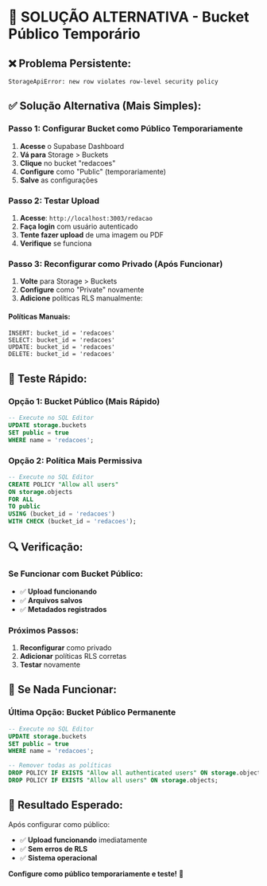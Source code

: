 # 🚨 SOLUÇÃO ALTERNATIVA - Bucket Público Temporário

## ❌ **Problema Persistente:**
```
StorageApiError: new row violates row-level security policy
```

## ✅ **Solução Alternativa (Mais Simples):**

### **Passo 1: Configurar Bucket como Público Temporariamente**

1. **Acesse** o Supabase Dashboard
2. **Vá para** Storage > Buckets
3. **Clique** no bucket "redacoes"
4. **Configure** como "Public" (temporariamente)
5. **Salve** as configurações

### **Passo 2: Testar Upload**

1. **Acesse**: `http://localhost:3003/redacao`
2. **Faça login** com usuário autenticado
3. **Tente fazer upload** de uma imagem ou PDF
4. **Verifique** se funciona

### **Passo 3: Reconfigurar como Privado (Após Funcionar)**

1. **Volte** para Storage > Buckets
2. **Configure** como "Private" novamente
3. **Adicione** políticas RLS manualmente:

#### **Políticas Manuais:**
```
INSERT: bucket_id = 'redacoes'
SELECT: bucket_id = 'redacoes'
UPDATE: bucket_id = 'redacoes'
DELETE: bucket_id = 'redacoes'
```

## 🧪 **Teste Rápido:**

### **Opção 1: Bucket Público (Mais Rápido)**
```sql
-- Execute no SQL Editor
UPDATE storage.buckets 
SET public = true 
WHERE name = 'redacoes';
```

### **Opção 2: Política Mais Permissiva**
```sql
-- Execute no SQL Editor
CREATE POLICY "Allow all users" 
ON storage.objects 
FOR ALL 
TO public 
USING (bucket_id = 'redacoes')
WITH CHECK (bucket_id = 'redacoes');
```

## 🔍 **Verificação:**

### **Se Funcionar com Bucket Público:**
- ✅ **Upload funcionando**
- ✅ **Arquivos salvos**
- ✅ **Metadados registrados**

### **Próximos Passos:**
1. **Reconfigurar** como privado
2. **Adicionar** políticas RLS corretas
3. **Testar** novamente

## 🚨 **Se Nada Funcionar:**

### **Última Opção: Bucket Público Permanente**
```sql
-- Execute no SQL Editor
UPDATE storage.buckets 
SET public = true 
WHERE name = 'redacoes';

-- Remover todas as políticas
DROP POLICY IF EXISTS "Allow all authenticated users" ON storage.objects;
DROP POLICY IF EXISTS "Allow all users" ON storage.objects;
```

## 🎯 **Resultado Esperado:**

Após configurar como público:
- ✅ **Upload funcionando** imediatamente
- ✅ **Sem erros de RLS**
- ✅ **Sistema operacional**

**Configure como público temporariamente e teste!** 🚀 